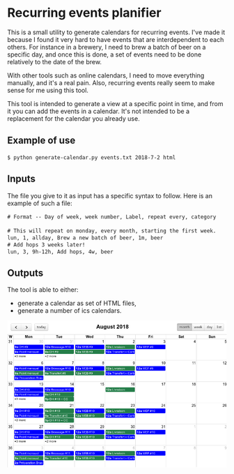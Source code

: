 # Recurring events planifier

This is a small utility to generate calendars for recurring events. I've made
it because I found it very hard to have events that are interdependent to each
others. For instance in a brewery, I need to brew a batch of beer on a specific
day, and once this is done, a set of events need to be done relatively to the
date of the brew.

With other tools such as online calendars, I need to move everything manually,
and it's a real pain. Also, recurring events really seem to make sense for me
using this tool.

This tool is intended to generate a view at a specific point in time, and from
it you can add the events in a calendar. It's not intended to be a replacement
for the calendar you already use.

## Example of use

```
$ python generate-calendar.py events.txt 2018-7-2 html
```

## Inputs

The file you give to it as input has a specific syntax to follow. Here is an
example of such a file:

```
# Format -- Day of week, week number, Label, repeat every, category

# This will repeat on monday, every month, starting the first week.
lun, 1, allday, Brew a new batch of beer, 1m, beer
# Add hops 3 weeks later!
lun, 3, 9h-12h, Add hops, 4w, beer
```

## Outputs

The tool is able to either:

- generate a calendar as set of HTML files, 
- generate a number of ics calendars.

![/capture.png?raw=true](/capture.png?raw=true)
